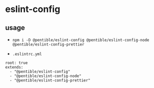# eslint-config

## usage

-   `npm i -D @pentible/eslint-config @pentible/eslint-config-node @pentible/eslint-config-prettier`

-   `.eslintrc.yml`

```
root: true
extends:
  - "@pentible/eslint-config"
  - "@pentible/eslint-config-node"
  - "@pentible/eslint-config-prettier"
```
